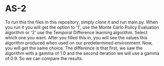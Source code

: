 # AS-2
To run this the files in this repository, simply clone it and run main.py. When you run it you will get the option to '1', use the Monte Carlo Policy Evaluation algorithm or '2' use the Temporal Difference learning algorithm. Select which one you want. After you filled this in, you will see the values this algorithm produced when used on our predetermined environment. Now, you will get the same choice. The difference is that first, we saw the algorithm with a gamma of 1.0 and the second iteration we will use a gamma of 0.9. So we can compare the results.
